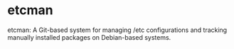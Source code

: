 # etcman
etcman: A Git-based system for managing /etc configurations and tracking manually installed packages on Debian-based systems.

